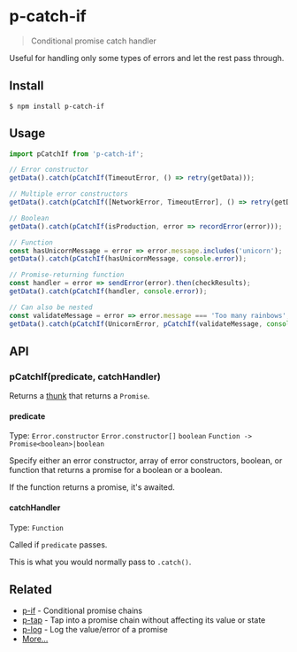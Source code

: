 # p-catch-if

> Conditional promise catch handler

Useful for handling only some types of errors and let the rest pass through.

## Install

```
$ npm install p-catch-if
```

## Usage

```js
import pCatchIf from 'p-catch-if';

// Error constructor
getData().catch(pCatchIf(TimeoutError, () => retry(getData)));

// Multiple error constructors
getData().catch(pCatchIf([NetworkError, TimeoutError], () => retry(getData)));

// Boolean
getData().catch(pCatchIf(isProduction, error => recordError(error)));

// Function
const hasUnicornMessage = error => error.message.includes('unicorn');
getData().catch(pCatchIf(hasUnicornMessage, console.error));

// Promise-returning function
const handler = error => sendError(error).then(checkResults);
getData().catch(pCatchIf(handler, console.error));

// Can also be nested
const validateMessage = error => error.message === 'Too many rainbows';
getData().catch(pCatchIf(UnicornError, pCatchIf(validateMessage, console.error)));
```

## API

### pCatchIf(predicate, catchHandler)

Returns a [thunk](https://en.wikipedia.org/wiki/Thunk) that returns a `Promise`.

#### predicate

Type: `Error.constructor` `Error.constructor[]` `boolean` `Function -> Promise<boolean>|boolean`

Specify either an error constructor, array of error constructors, boolean, or function that returns a promise for a boolean or a boolean.

If the function returns a promise, it's awaited.

#### catchHandler

Type: `Function`

Called if `predicate` passes.

This is what you would normally pass to `.catch()`.

## Related

- [p-if](https://github.com/sindresorhus/p-if) - Conditional promise chains
- [p-tap](https://github.com/sindresorhus/p-tap) - Tap into a promise chain without affecting its value or state
- [p-log](https://github.com/sindresorhus/p-log) - Log the value/error of a promise
- [More…](https://github.com/sindresorhus/promise-fun)
